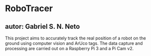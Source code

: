 # RoboTracer

## autor: Gabriel S. N. Neto

This project aims to accurately track the real position of a robot on the ground using computer vision and ArUco tags. The data capture and processing are carried out on a Raspberry Pi 3 and a Pi Cam v2.

